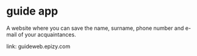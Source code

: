 # guide app
 A website where you can save the name, surname, phone number and e-mail of your acquaintances.
 
 
 link: guideweb.epizy.com

